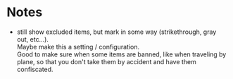 # Notes

- still show excluded items, but mark in some way (strikethrough, gray out, etc...).  
Maybe make this a setting / configuration.  
Good to make sure when some items are banned, like when traveling by plane, so that you don't take them by accident and have them confiscated.

